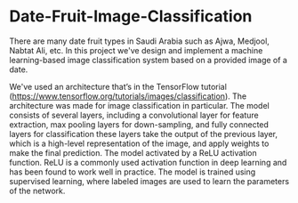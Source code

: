 # Date-Fruit-Image-Classification

There are many date fruit types in Saudi Arabia such as Ajwa, Medjool, Nabtat 
Ali, etc. In this project we've design and implement a machine learning-based image classification system based on a provided image of a date.

We've used an architecture that’s in the TensorFlow tutorial (https://www.tensorflow.org/tutorials/images/classification). The architecture was made for 
image classification in particular. The model consists of several layers, including a 
convolutional layer for feature extraction, max pooling layers for down-sampling, and fully 
connected layers for classification these layers take the output of the previous layer, which is 
a high-level representation of the image, and apply weights to make the final prediction. The 
model activated by a ReLU activation function. ReLU is a commonly used activation function 
in deep learning and has been found to work well in practice. The model is trained using 
supervised learning, where labeled images are used to learn the parameters of the network.




